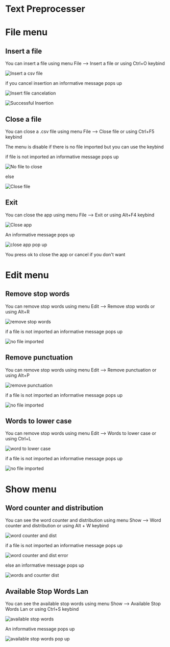 # Text Preprocesser

# File menu

## Insert a file


You can insert a file using menu File --> Insert a file or using Ctrl+O keybind

<p><img src = "doc images/file/insert a file.png" title = "Insert a csv file"/></p>

if you cancel insertion an informative message pops up

<p><img src = "doc images/file/insert a file error.png" title = "Insert file cancelation"/> </p>


<p><img src = "doc images/file/successful insertion.png" title="Successful Insertion"/> </p>

## Close a file

You can close a .csv file using menu File --> Close file or using Ctrl+F5 keybind

The menu is disable if there is no file imported but you can use the keybind

if file is not imported an informative message pops up

<p><img src= "doc images/file/no file to close.png" title="No file to close"/></p>

else

<p><img src="doc images/file/close file successful.png" title="Close file"/></p>

## Exit

You can close the app using menu File --> Exit or using Alt+F4 keybind

<p><img src = "doc images/file/exit menu.png" title="Close app">

An informative message pops up

<p><img src ="doc images/file/exit menu pop up.png" title="close app pop up"/> </p>

You press ok to close the app or cancel if you don't want

# Edit menu

## Remove stop words

You can remove stop words using menu Edit --> Remove stop words or using Alt+R

<p><img src="doc images/edit/remove stop words.png" title = "remove stop words"/></p>

if a file is not imported an informative message pops up

<p><img src ="doc images/edit/no file imported error.png" title="no file imported"/> </p>

## Remove punctuation

You can remove stop words using menu Edit --> Remove punctuation or using Alt+P

<p><img src="doc images/edit/remove punctuation.png" title = "remove punctuation"/></p>

if a file is not imported an informative message pops up

<p><img src ="doc images/edit/no file imported error.png" title="no file imported"/> </p>

## Words to lower case

You can remove stop words using menu Edit --> Words to lower case or using Ctrl+L

<p><img src="doc images/edit/words to lower case.png" title = "word to lower case"/></p>

if a file is not imported an informative message pops up

<p><img src ="doc images/edit/no file imported error.png" title="no file imported"/> </p>

# Show menu

## Word counter and distribution

You can see the word counter and distribution using menu Show --> Word counter and distribution or using Alt + W keybind

<p><img src ="doc images/show/word counter and dist.png" title="word counter and dist"/> </p>

if a file is not imported an informative message pops up

<p><img src ="doc images/show/words and d error.png" title="word counter and dist error"/> </p>

else an informative message pops up

<p><img src ="doc images/show/word and counter dist suc.png" title="words and counter dist"/> </p>

## Available Stop Words Lan

You can see the available stop words using menu Show --> Available Stop Words Lan or using Ctrl+S keybind

<p><img src ="doc images/show/av lan.png" title="available stop words"/> </p>

An informative message pops up

<p><img src ="doc images/show/av lan pop up.png" title="available stop words pop up"/> </p>